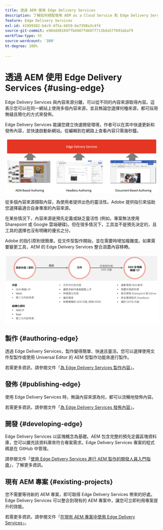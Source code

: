 ```yaml
---
title: 透過 AEM 使用 Edge Delivery Services
description: 了解如何搭配使用 AEM as a Cloud Service 和 Edge Delivery Services。
feature: Edge Delivery Services
exl-id: 41999302-b4c9-4f5a-b659-6e7398a3c4f4
source-git-commit: e98ddd8169ffbd407fdd4ff713bda57f693abaf9
workflow-type: ht
source-wordcount: '389'
ht-degree: 100%

---
```



# 透過 AEM 使用 Edge Delivery Services {#using-edge}

Edge Delivery Services 與內容來源分離，可以從不同的內容來源取得內容。這表示您可以在同一網站上使用多個內容來源，並且無論您選擇何種來源，都可採用無縫且簡化的方式來發佈。

Edge Delivery Services 能讓您建立快速開發環境，作者可以在其中快速更新和發佈內容，並快速啟動新網站。從編輯到在網路上查看內容只需幾秒鐘。

![Edge Delivery 的內容來源](assets/content-sources.png)

從多個內容來源擷取內容，為使用者提供出色的靈活性。Adobe 提供指引來協助您選擇最適合自身專案的內容來源。

在某些情況下，內容來源是預先定義或缺乏靈活性 (例如，專案無法使用 Sharepoint 或 Google 雲端硬碟)。但在很多情況下，工具並不是預先決定的，且工具的選擇也沒有明確的優劣之分。

Adobe 的指引原則很簡單。從文件型製作開始，並在需要時增加複雜度。如果需要變更工具，AEM 的 Edge Delivery Services 整合涵蓋內容移轉。

![內容來源彈性](assets/content-source-flexiblity.png)

## 製作 {#authoring-edge}

透過 Edge Delivery Services，製作變得簡單、快速且靈活。您可以選擇使用文件型製作或使用 Universal Editor 的 AEM 型製作功能來進行製作。

若需更多資訊，請參閱文件「[為 Edge Delivery Services 製作內容](/help/edge/aem-authoring/authoring.md)」。

## 發佈 {#publishing-edge}

使用 Edge Delivery Services 時，無論內容來源為何，都可以流暢地發佈內容。

若需更多資訊，請參閱文件「[為 Edge Delivery Services 發佈內容](/help/edge/aem-authoring/publishing.md)」。

## 開發 {#developing-edge}

Edge Delivery Services 以區塊概念為基礎。AEM 包含完整的預先定義區塊資料庫，您可以擴充該資料庫來符合專案需求。Edge Delivery Services 專案的程式碼是在 GitHub 中管理。

請參閱文件「[使用 Edge Delivery Services 進行 AEM 製作的開發人員入門指南](/help/edge/aem-authoring/edge-dev-getting-started.md)」，了解更多資訊。

## 現有 AEM 專案 {#existing-projects}

您不需要等待新的 AEM 專案，即可取得 Edge Delivery Services 帶來的好處。Edge Delivery Services 可以整合到現有的 AEM 專案中，讓您可立即利用專案提升的效能。

若需更多資訊，請參閱文件「[在現有 AEM 專案中使用 Edge Delivery Services](/help/edge/aem-authoring/existing-projects.md)」。
